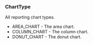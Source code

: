 ### ChartType
All reporting chart types.

- AREA_CHART - The area chart.
- COLUMN_CHART - The column chart.
- DONUT_CHART - The donut chart.
